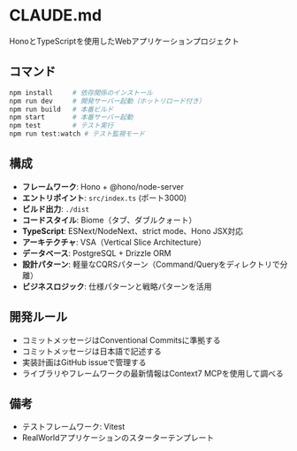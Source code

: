 # CLAUDE.md

HonoとTypeScriptを使用したWebアプリケーションプロジェクト

## コマンド

```bash
npm install     # 依存関係のインストール
npm run dev     # 開発サーバー起動（ホットリロード付き）
npm run build   # 本番ビルド
npm start       # 本番サーバー起動
npm test        # テスト実行
npm run test:watch # テスト監視モード
```

## 構成

- **フレームワーク**: Hono + @hono/node-server
- **エントリポイント**: `src/index.ts` (ポート3000)
- **ビルド出力**: `./dist`
- **コードスタイル**: Biome（タブ、ダブルクォート）
- **TypeScript**: ESNext/NodeNext、strict mode、Hono JSX対応
- **アーキテクチャ**: VSA（Vertical Slice Architecture）
- **データベース**: PostgreSQL + Drizzle ORM
- **設計パターン**: 軽量なCQRSパターン（Command/Queryをディレクトリで分離）
- **ビジネスロジック**: 仕様パターンと戦略パターンを活用

## 開発ルール

- コミットメッセージはConventional Commitsに準拠する
- コミットメッセージは日本語で記述する
- 実装計画はGitHub issueで管理する
- ライブラリやフレームワークの最新情報はContext7 MCPを使用して調べる

## 備考

- テストフレームワーク: Vitest
- RealWorldアプリケーションのスターターテンプレート